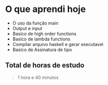 # O que aprendi hoje

- O uso da função main
- Output e input
- Basíco de high order functions
- Basíco de lambda functions
- Compilar arquivo haskell e gerar executavel
- Basíco de Assinatura de tipo

## Total de horas de estudo

> 1 hora e 40 minutos